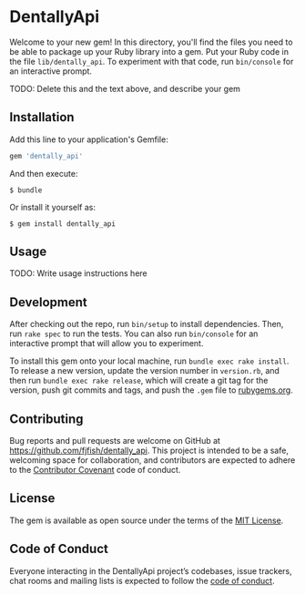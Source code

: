# DentallyApi

Welcome to your new gem! In this directory, you'll find the files you need to be able to package up your Ruby library into a gem. Put your Ruby code in the file `lib/dentally_api`. To experiment with that code, run `bin/console` for an interactive prompt.

TODO: Delete this and the text above, and describe your gem

## Installation

Add this line to your application's Gemfile:

```ruby
gem 'dentally_api'
```

And then execute:

    $ bundle

Or install it yourself as:

    $ gem install dentally_api

## Usage

TODO: Write usage instructions here

## Development

After checking out the repo, run `bin/setup` to install dependencies. Then, run `rake spec` to run the tests. You can also run `bin/console` for an interactive prompt that will allow you to experiment.

To install this gem onto your local machine, run `bundle exec rake install`. To release a new version, update the version number in `version.rb`, and then run `bundle exec rake release`, which will create a git tag for the version, push git commits and tags, and push the `.gem` file to [rubygems.org](https://rubygems.org).

## Contributing

Bug reports and pull requests are welcome on GitHub at https://github.com/fjfish/dentally_api. This project is intended to be a safe, welcoming space for collaboration, and contributors are expected to adhere to the [Contributor Covenant](http://contributor-covenant.org) code of conduct.

## License

The gem is available as open source under the terms of the [MIT License](https://opensource.org/licenses/MIT).

## Code of Conduct

Everyone interacting in the DentallyApi project’s codebases, issue trackers, chat rooms and mailing lists is expected to follow the [code of conduct](https://github.com/fjfish/dentally_api/blob/master/CODE_OF_CONDUCT.md).
